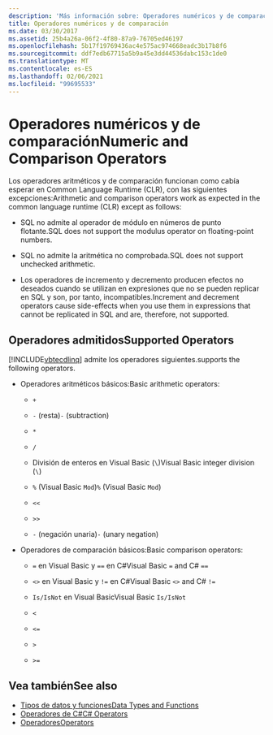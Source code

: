 ```yaml
---
description: 'Más información sobre: Operadores numéricos y de comparación'
title: Operadores numéricos y de comparación
ms.date: 03/30/2017
ms.assetid: 25b4a26a-06f2-4f80-87a9-76705ed46197
ms.openlocfilehash: 5b17f19769436ac4e575ac974668eadc3b17b8f6
ms.sourcegitcommit: ddf7edb67715a5b9a45e3dd44536dabc153c1de0
ms.translationtype: MT
ms.contentlocale: es-ES
ms.lasthandoff: 02/06/2021
ms.locfileid: "99695533"
---
```

# <a name="numeric-and-comparison-operators"></a><span data-ttu-id="2913d-103">Operadores numéricos y de comparación</span><span class="sxs-lookup"><span data-stu-id="2913d-103">Numeric and Comparison Operators</span></span>

<span data-ttu-id="2913d-104">Los operadores aritméticos y de comparación funcionan como cabía esperar en Common Language Runtime (CLR), con las siguientes excepciones:</span><span class="sxs-lookup"><span data-stu-id="2913d-104">Arithmetic and comparison operators work as expected in the common language runtime (CLR) except as follows:</span></span>

- <span data-ttu-id="2913d-105">SQL no admite al operador de módulo en números de punto flotante.</span><span class="sxs-lookup"><span data-stu-id="2913d-105">SQL does not support the modulus operator on floating-point numbers.</span></span>

- <span data-ttu-id="2913d-106">SQL no admite la aritmética no comprobada.</span><span class="sxs-lookup"><span data-stu-id="2913d-106">SQL does not support unchecked arithmetic.</span></span>

- <span data-ttu-id="2913d-107">Los operadores de incremento y decremento producen efectos no deseados cuando se utilizan en expresiones que no se pueden replicar en SQL y son, por tanto, incompatibles.</span><span class="sxs-lookup"><span data-stu-id="2913d-107">Increment and decrement operators cause side-effects when you use them in expressions that cannot be replicated in SQL and are, therefore, not supported.</span></span>

## <a name="supported-operators"></a><span data-ttu-id="2913d-108">Operadores admitidos</span><span class="sxs-lookup"><span data-stu-id="2913d-108">Supported Operators</span></span>

[!INCLUDE[vbtecdlinq](../../../../../../includes/vbtecdlinq-md.md)] <span data-ttu-id="2913d-109">admite los operadores siguientes.</span><span class="sxs-lookup"><span data-stu-id="2913d-109">supports the following operators.</span></span>

- <span data-ttu-id="2913d-110">Operadores aritméticos básicos:</span><span class="sxs-lookup"><span data-stu-id="2913d-110">Basic arithmetic operators:</span></span>

  - `+`

  - <span data-ttu-id="2913d-111">`-` (resta)</span><span class="sxs-lookup"><span data-stu-id="2913d-111">`-` (subtraction)</span></span>

  - `*`

  - `/`

  - <span data-ttu-id="2913d-112">División de enteros en Visual Basic (`\`)</span><span class="sxs-lookup"><span data-stu-id="2913d-112">Visual Basic integer division (`\`)</span></span>

  - <span data-ttu-id="2913d-113">`%` (Visual Basic `Mod`)</span><span class="sxs-lookup"><span data-stu-id="2913d-113">`%` (Visual Basic `Mod`)</span></span>

  - `<<`

  - `>>`

  - <span data-ttu-id="2913d-114">`-` (negación unaria)</span><span class="sxs-lookup"><span data-stu-id="2913d-114">`-` (unary negation)</span></span>

- <span data-ttu-id="2913d-115">Operadores de comparación básicos:</span><span class="sxs-lookup"><span data-stu-id="2913d-115">Basic comparison operators:</span></span>

  - <span data-ttu-id="2913d-116">`=` en Visual Basic y `==` en C#</span><span class="sxs-lookup"><span data-stu-id="2913d-116">Visual Basic `=` and C# `==`</span></span>

  - <span data-ttu-id="2913d-117">`<>` en Visual Basic y `!=` en C#</span><span class="sxs-lookup"><span data-stu-id="2913d-117">Visual Basic `<>` and C# `!=`</span></span>

  - <span data-ttu-id="2913d-118">`Is/IsNot` en Visual Basic</span><span class="sxs-lookup"><span data-stu-id="2913d-118">Visual Basic `Is/IsNot`</span></span>

  - `<`

  - `<=`

  - `>`

  - `>=`

## <a name="see-also"></a><span data-ttu-id="2913d-119">Vea también</span><span class="sxs-lookup"><span data-stu-id="2913d-119">See also</span></span>

- [<span data-ttu-id="2913d-120">Tipos de datos y funciones</span><span class="sxs-lookup"><span data-stu-id="2913d-120">Data Types and Functions</span></span>](data-types-and-functions.md)
- [<span data-ttu-id="2913d-121">Operadores de C#</span><span class="sxs-lookup"><span data-stu-id="2913d-121">C# Operators</span></span>](../../../../../csharp/language-reference/operators/index.md)
- [<span data-ttu-id="2913d-122">Operadores</span><span class="sxs-lookup"><span data-stu-id="2913d-122">Operators</span></span>](../../../../../visual-basic/language-reference/operators/index.md)
